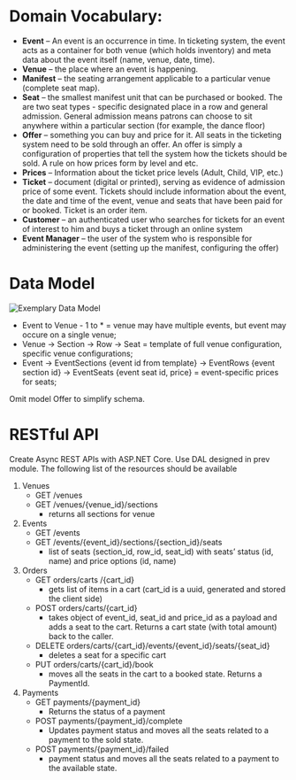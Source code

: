 # Domain Vocabulary:
- **Event** – An event is an occurrence in time. In ticketing system, the event acts as a container for both venue (which holds inventory) and meta data about the event itself (name, venue, date, time).
- **Venue** – the place where an event is happening.
- **Manifest** – the seating arrangement applicable to a particular venue (complete seat map).
- **Seat** – the smallest manifest unit that can be purchased or booked. The are two seat types - specific designated place in a row and general admission. General admission means patrons can choose to sit anywhere within a particular section (for example, the dance floor)
- **Offer** – something you can buy and price for it. All seats in the ticketing system need to be sold through an offer. An offer is simply a configuration of properties that tell the system how the tickets should be sold. A rule on how prices form by level and etc.
- **Prices** – Information about the ticket price levels (Adult, Child, VIP, etc.)
- **Ticket** – document (digital or printed), serving as evidence of admission price of some event. Tickets should include information about the event, the date and time of the event, venue and seats that have been paid for or booked. Ticket is an order item.
- **Customer** – an authenticated user who searches for tickets for an event of interest to him and buys a ticket through an online system
- **Event Manager** – the user of the system who is responsible for administering the event (setting up the manifest, configuring the offer)

# Data Model
![Exemplary Data Model](./static/ticketing-exemplary-data-model.jpg)

- Event to Venue - 1 to * = venue may have multiple events, but event may occure on a single venue;
- Venue -> Section -> Row -> Seat = template of full venue configuration, specific venue configurations;
- Event -> EventSections {event id from template} -> EventRows {event section id} -> EventSeats {event seat id, price} = event-specific prices for seats;

Omit model Offer to simplify schema.

# RESTful API

Create Async REST APIs with ASP.NET Core. Use DAL designed in prev module. The following list of the resources should be available
1. Venues
    - GET /venues
    - GET /venues/{venue_id}/sections
        - returns all sections for venue
2. Events
    - GET /events
    - GET /events/{event_id}/sections/{section_id}/seats
        - list of seats (section_id, row_id, seat_id) with seats’ status (id, name) and price options (id, name)
3. Orders
    - GET orders/carts /{cart_id}
        - gets list of items in a cart (cart_id is a uuid, generated and stored the client side)
    - POST orders/carts/{cart_id}
        - takes object of event_id, seat_id and price_id as a payload and adds a seat to the cart. Returns a cart state (with total amount) back to the caller.
    - DELETE orders/carts/{cart_id}/events/{event_id}/seats/{seat_id}
        - deletes a seat for a specific cart
    - PUT orders/carts/{cart_id}/book
        - moves all the seats in the cart to a booked state. Returns a PaymentId.
4. Payments
    - GET payments/{payment_id}
        - Returns the status of a payment
    - POST payments/{payment_id}/complete
        - Updates payment status and moves all the seats related to a payment to the sold state.
    - POST payments/{payment_id}/failed
        - payment status and moves all the seats related to a payment to the available state.
